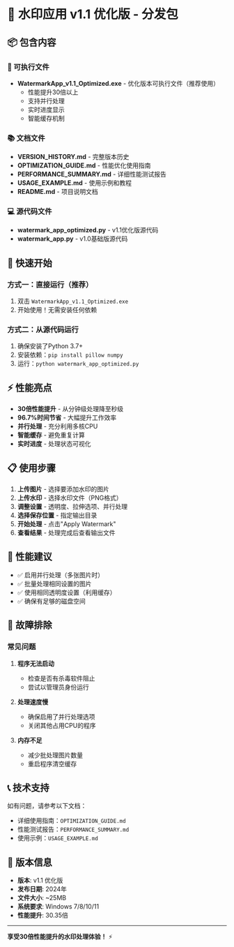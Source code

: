 # 🚀 水印应用 v1.1 优化版 - 分发包

## 📦 包含内容

### 🎯 可执行文件
- **WatermarkApp_v1.1_Optimized.exe** - 优化版本可执行文件（推荐使用）
  - 性能提升30倍以上
  - 支持并行处理
  - 实时进度显示
  - 智能缓存机制

### 📚 文档文件
- **VERSION_HISTORY.md** - 完整版本历史
- **OPTIMIZATION_GUIDE.md** - 性能优化使用指南
- **PERFORMANCE_SUMMARY.md** - 详细性能测试报告
- **USAGE_EXAMPLE.md** - 使用示例和教程
- **README.md** - 项目说明文档

### 💻 源代码文件
- **watermark_app_optimized.py** - v1.1优化版源代码
- **watermark_app.py** - v1.0基础版源代码

## 🚀 快速开始

### 方式一：直接运行（推荐）
1. 双击 `WatermarkApp_v1.1_Optimized.exe`
2. 开始使用！无需安装任何依赖

### 方式二：从源代码运行
1. 确保安装了Python 3.7+
2. 安装依赖：`pip install pillow numpy`
3. 运行：`python watermark_app_optimized.py`

## ⚡ 性能亮点

- **30倍性能提升** - 从分钟级处理降至秒级
- **96.7%时间节省** - 大幅提升工作效率
- **并行处理** - 充分利用多核CPU
- **智能缓存** - 避免重复计算
- **实时进度** - 处理状态可视化

## 📋 使用步骤

1. **上传图片** - 选择要添加水印的图片
2. **上传水印** - 选择水印文件（PNG格式）
3. **调整设置** - 透明度、拉伸选项、并行处理
4. **选择保存位置** - 指定输出目录
5. **开始处理** - 点击"Apply Watermark"
6. **查看结果** - 处理完成后查看输出文件

## 🎯 性能建议

- ✅ 启用并行处理（多张图片时）
- ✅ 批量处理相同设置的图片
- ✅ 使用相同透明度设置（利用缓存）
- ✅ 确保有足够的磁盘空间

## 🐛 故障排除

### 常见问题
1. **程序无法启动**
   - 检查是否有杀毒软件阻止
   - 尝试以管理员身份运行

2. **处理速度慢**
   - 确保启用了并行处理选项
   - 关闭其他占用CPU的程序

3. **内存不足**
   - 减少批处理图片数量
   - 重启程序清空缓存

## 📞 技术支持

如有问题，请参考以下文档：
- 详细使用指南：`OPTIMIZATION_GUIDE.md`
- 性能测试报告：`PERFORMANCE_SUMMARY.md`
- 使用示例：`USAGE_EXAMPLE.md`

## 🎉 版本信息

- **版本**: v1.1 优化版
- **发布日期**: 2024年
- **文件大小**: ~25MB
- **系统要求**: Windows 7/8/10/11
- **性能提升**: 30.35倍

---

**享受30倍性能提升的水印处理体验！** ⚡ 